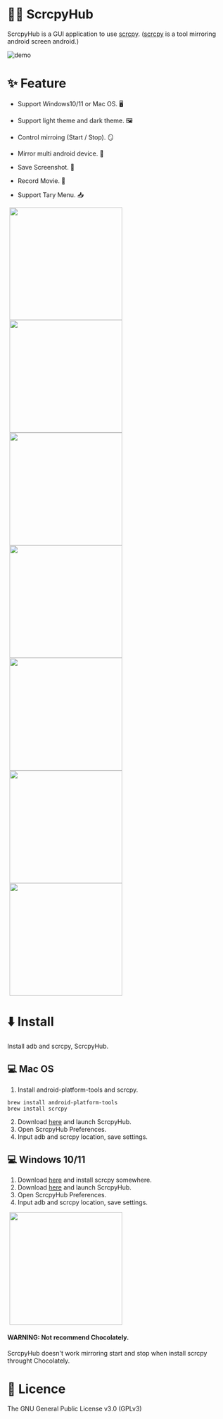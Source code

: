 # 🐻‍❄️ ScrcpyHub

ScrcpyHub is a GUI application to use [scrcpy](https://github.com/Genymobile/scrcpy). ([scrcpy](https://github.com/Genymobile/scrcpy) is a tool mirroring android screen android.)

![demo](docs/demo.gif)

# ✨ Feature

- Support Windows10/11 or Mac OS. 🖥️ 

- Support light theme and dark theme. 🖼️

- Control mirroing (Start / Stop). 🪞

- Mirror multi android device. 📱

- Save Screenshot. 📸

- Record Movie. 🎥

- Support Tary Menu. 📥

  
<img src="docs/5.png" width=256 hspace="5"><img src="docs/6.png" width=256 hspace="5"><img src="docs/1.png" width=256 hspace="5"><img src="docs/2.png" width=256 hspace="5"><img src="docs/3.png" width=256 hspace="5"><img src="docs/4.png" width=256 hspace="5"><img src=docs/tray.png width=256 hspace=5>

# ⬇️ Install

Install adb and scrcpy, ScrcpyHub.

## 💻 Mac OS

1. Install android-platform-tools and scrcpy.

```
brew install android-platform-tools
brew install scrcpy
```
2. Download [here](https://github.com/kaleidot725/scrcpy-hub/releases/tag/v1.3.0) and launch ScrcpyHub.
3. Open ScrcpyHub Preferences.
4. Input adb and scrcpy location, save settings.

## 💻 Windows 10/11

1. Download [here](https://github.com/Genymobile/scrcpy#windows) and install scrcpy somewhere.
2. Download [here](https://github.com/kaleidot725/scrcpy-hub/releases/tag/v1.3.0) and launch ScrcpyHub.
3. Open ScrcpyHub Preferences.
4. Input adb and scrcpy location, save settings.

<img src="docs/four.png" width=256 hspace="5">

#### WARNING: Not recommend Chocolately.

ScrcpyHub doesn't work mirroring start and stop when install scrcpy throught Chocolately.

# 🎫 Licence

The GNU General Public License v3.0 (GPLv3)
